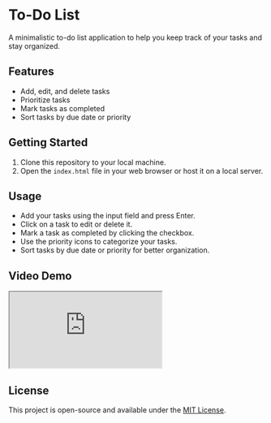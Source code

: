 # To-Do List

A minimalistic to-do list application to help you keep track of your tasks and stay organized.

## Features

- Add, edit, and delete tasks
- Prioritize tasks
- Mark tasks as completed
- Sort tasks by due date or priority

## Getting Started

1. Clone this repository to your local machine.
2. Open the `index.html` file in your web browser or host it on a local server.

## Usage

- Add your tasks using the input field and press Enter.
- Click on a task to edit or delete it.
- Mark a task as completed by clicking the checkbox.
- Use the priority icons to categorize your tasks.
- Sort tasks by due date or priority for better organization.

## Video Demo

<iframe src="https://drive.google.com/file/d/1oPXPmbSN6RiF2JQ0rOv3j7N9RJyi5eAR/preview" ></iframe></iframe>

## License

This project is open-source and available under the [MIT License](LICENSE).

